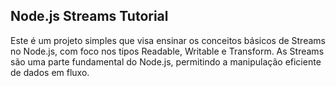 
## Node.js Streams Tutorial

Este é um projeto simples que visa ensinar os conceitos básicos de Streams no Node.js, com foco nos tipos Readable, Writable e Transform. As Streams são uma parte fundamental do Node.js, permitindo a manipulação eficiente de dados em fluxo.
